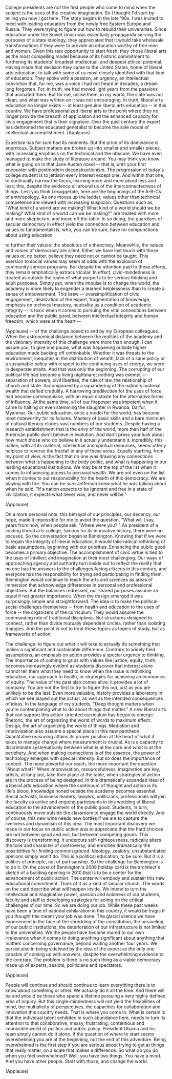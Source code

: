 
College presidents are not the first people who come to mind
when the subject is the uses of the creative imagination.
So I thought I&#39;d start by telling you how I got here.
The story begins in the late &#39;90s.
I was invited to meet with leading educators
from the newly free Eastern Europe and Russia.
They were trying to figure out how to rebuild their universities.
Since education under the Soviet Union
was essentially propaganda
serving the purposes of a state ideology,
they appreciated that it would take wholesale transformations
if they were to provide an education
worthy of free men and women.
Given this rare opportunity
to start fresh,
they chose liberal arts
as the most compelling model
because of its historic commitment
to furthering its students&#39; broadest intellectual,
and deepest ethical potential.
Having made that decision
they came to the United States,
home of liberal arts education,
to talk with some of us
most closely identified
with that kind of education.
They spoke with a passion, an urgency,
an intellectual conviction
that, for me, was a voice I had not heard in decades,
a dream long forgotten.
For, in truth, we had moved light years
from the passions that animated them.
But for me, unlike them,
in my world, the slate was not clean,
and what was written on it was not encouraging.
In truth, liberal arts education
no longer exists --
at least genuine liberal arts education -- in this country.
We have professionalized liberal arts to the point
where they no longer provide the breadth of application
and the enhanced capacity for civic engagement
that is their signature.
Over the past century
the expert has dethroned the educated generalist
to become the sole model
of intellectual accomplishment. 
(Applause)

Expertise has for sure had its moments.
But the price of its dominance is enormous.
Subject matters are broken up
into smaller and smaller pieces,
with increasing emphasis on the technical and the obscure.
We have even managed to make the study of literature arcane.
You may think you know what is going on
in that Jane Austen novel --
that is, until your first encounter
with postmodern deconstructionism.
The progression of today&#39;s college student
is to jettison every interest except one.
And within that one, to continually narrow the focus,
learning more and more about less and less;
this, despite the evidence all around us
of the interconnectedness of things.
Lest you think I exaggerate,
here are the beginnings of the A-B-Cs of anthropology.
As one moves up the ladder,
values other than technical competence
are viewed with increasing suspicion.
Questions such as,
&quot;What kind of a world are we making?
What kind of a world should we be making?
What kind of a world can we be making?&quot;
are treated with more and more skepticism,
and move off the table.
In so doing, the guardians of secular democracy
in effect yield the connection
between education and values
to fundamentalists,
who, you can be sure,
have no compunctions about using education

to further their values:
the absolutes of a theocracy.
Meanwhile, the values and voices of democracy are silent.
Either we have lost touch with those values
or, no better,
believe they need not
or cannot be taught.
This aversion to social values
may seem at odds with the explosion
of community service programs.
But despite the attention paid to these efforts,
they remain emphatically extracurricular.
In effect, civic-mindedness is treated
as outside the realm of what purports to be
serious thinking and adult purposes.
Simply put, when the impulse is to change the world,
the academy is more likely to engender
a learned helplessness
than to create a sense of empowerment.
This brew -- oversimplification of civic engagement,
idealization of the expert,
fragmentation of knowledge,
emphasis on technical mastery,
neutrality as a condition of academic integrity --
is toxic when it comes to pursuing the vital connections
between education and the public good,
between intellectual integrity
and human freedom,
which were at the heart --

(Applause)
 -- of the challenge posed to and by
my European colleagues.
When the astronomical distance
between the realities of the academy
and the visionary intensity of this challenge
were more than enough, I can assure you,
to give one pause,
what was happening outside higher education
made backing off unthinkable.
Whether it was threats to the environment,
inequities in the distribution of wealth,
lack of a sane policy or a sustainable policy
with respect to the continuing uses of energy,
we were in desperate straits.
And that was only the beginning.
The corrupting of our political life
had become a living nightmare;
nothing was exempt --
separation of powers, civil liberties,
the rule of law,
the relationship of church and state.
Accompanied by a squandering
of the nation&#39;s material wealth
that defied credulity.
A harrowing predilection for the uses of force
had become commonplace,
with an equal distaste
for the alternative forms of influence.
At the same time, all of our firepower was impotent
when it came to halting or even stemming
the slaughter in Rwanda, Darfur, Myanmar.
Our public education, once a model for the world,
has become most noteworthy
for its failures.
Mastery of basic skills and a bare minimum of cultural literacy
eludes vast numbers of our students.
Despite having a research establishment
that is the envy of the world,
more than half of the American public
don&#39;t believe in evolution.
And don&#39;t press your luck
about how much those who do believe in it
actually understand it.
Incredibly, this nation,
with all its material, intellectual and spiritual resources,
seems utterly helpless
to reverse the freefall in any of these areas.
Equally startling, from my point of view,
is the fact that no one
was drawing any connections
between what is happening to the body politic,
and what is happening in our leading educational institutions.
We may be at the top of the list
when it comes to influencing access to personal wealth.
We are not even on the list
when it comes to our responsibility
for the health of this democracy.
We are playing with fire.
You can be sure Jefferson knew
what he was talking about when he said,
&quot;If a nation expects to be ignorant and free
in a state of civilization,
it expects what never was,
and never will be.&quot;

(Applause)

On a more personal note,
this betrayal of our principles,
our decency, our hope,
made it impossible for me
to avoid the question,
&quot;What will I say, years from now,
when people ask, &#39;Where were you?&#39;&quot;
As president of a leading liberal arts college,
famous for its innovative history,
there were no excuses.
So the conversation began at Bennington.
Knowing that if we were to regain
the integrity of liberal education,
it would take radical rethinking
of basic assumptions,
beginning with our priorities.
Enhancing the public good becomes a primary objective.
The accomplishment of civic virtue
is tied to the uses of intellect and imagination
at their most challenging.
Our ways of approaching agency and authority
turn inside out to reflect the reality
that no one has the answers
to the challenges facing citizens in this century,
and everyone has the responsibility
for trying and participating in finding them.
Bennington would continue to teach the arts and sciences
as areas of immersion that acknowledge differences
in personal and professional objectives.
But the balances redressed,
our shared purposes assume an equal
if not greater importance.
When the design emerged it was surprisingly simple and straightforward.
The idea is to make the political-social challenges themselves --
from health and education
to the uses of force --
the organizers of the curriculum.
They would assume the commanding role of traditional disciplines.
But structures designed to connect, rather than divide
mutually dependent circles,
rather than isolating triangles.
And the point is not to treat these topics
as topics of study,
but as frameworks of action.

The challenge: to figure out what it will take
to actually do something
that makes a significant and sustainable difference.
Contrary to widely held assumptions,
an emphasis on action provides a special urgency to thinking.
The importance of coming to grips with values like justice,
equity, truth,
becomes increasingly evident
as students discover that interest alone
cannot tell them what they need to know
when the issue is rethinking education,
our approach to health,
or strategies for achieving
an economics of equity.
The value of the past also comes alive;
it provides a lot of company.
You are not the first to try to figure this out,
just as you are unlikely to be the last.
Even more valuable,
history provides a laboratory
in which we see played out
the actual, as well as the intended
consequences of ideas.
In the language of my students,
&quot;Deep thought matters
when you&#39;re contemplating what to do
about things that matter.&quot;
A new liberal arts that can support this
action-oriented curriculum
has begun to emerge.
Rhetoric, the art of organizing the world of words
to maximum effect.
Design, the art of organizing the world of things.
Mediation and improvisation
also assume a special place in this new pantheon.
Quantitative reasoning attains its proper position
at the heart of what it takes to manage change
where measurement is crucial.
As is a capacity to discriminate
systematically between what is at the core
and what is at the periphery.
And when making connections is of the essence,
the power of technology emerges with special intensity.
But so does the importance of content.
The more powerful our reach,
the more important the question &quot;About what?&quot;
When improvisation, resourcefulness, imagination are key,
artists, at long last,
take their place at the table,
when strategies of action are in the process of being designed.
In this dramatically expanded ideal
of a liberal arts education
where the continuum of thought and action is its life&#39;s blood,
knowledge honed outside the academy
becomes essential.
Social activists, business leaders,
lawyers, politicians, professionals
will join the faculty as active and ongoing participants
in this wedding of liberal education to the advancement of the public good.
Students, in turn, continuously move outside the classroom
to engage the world directly.
And of course, this new wine
needs new bottles
if we are to capture the liveliness and dynamism
of this idea.
The most important discovery we made
in our focus on public action
was to appreciate that the hard choices
are not between good and evil,
but between competing goods.
This discovery is transforming.
It undercuts self-righteousness,
radically alters the tone and character of controversy,
and enriches dramatically
the possibilities for finding common ground.
Ideology, zealotry,
unsubstantiated opinions simply won&#39;t do.
This is a political education, to be sure.
But it is a politics of principle,
not of partisanship.
So the challenge for Bennington is to do it.
On the cover of Bennington&#39;s 2008 holiday card
is the architect&#39;s sketch of a building
opening in 2010
that is to be a center for the advancement
of public action.
The center will embody and sustain this new educational commitment.
Think of it as a kind of secular church.
The words on the card describe what will happen inside.
We intend to turn the intellectual
and imaginative power, passion and boldness
of our students, faculty and staff
to developing strategies
for acting on the critical challenges of our time.
So we are doing our job.
While these past weeks have been a time
of national exhilaration in this country,
it would be tragic if you thought this meant
your job was done.
The glacial silence we have experienced
in the face of the shredding of the constitution,
the unraveling of our public institutions,
the deterioration of our infrastructure
is not limited to the universities.
We the people
have become inured to our own irrelevance
when it comes to doing anything significant
about anything that matters
concerning governance,
beyond waiting another four years.
We persist also
in being sidelined by the idea of the expert
as the only one capable of coming up with answers,
despite the overwhelming evidence to the contrary.
The problem is there is no such thing
as a viable democracy made up of experts,
zealots, politicians and spectators.

(Applause)

People will continue and should continue
to learn everything there is to know about something or other.
We actually do it all the time.
And there will be and should be
those who spend a lifetime
pursuing a very highly defined area of inquiry.
But this single-mindedness will not yield
the flexibilities of mind,
the multiplicity of perspectives,
the capacities for collaboration and innovation
this country needs.
That is where you come in.
What is certain is that the individual talent
exhibited in such abundance here,
needs to turn its attention
to that collaborative, messy, frustrating,
contentious and impossible world
of politics and public policy.
President Obama and his team
simply cannot do it alone.
If the question of where to start seems overwhelming
you are at the beginning, not the end of this adventure.
Being overwhelmed is the first step
if you are serious about trying to get at things that really matter,
on a scale that makes a difference.
So what do you do when you feel overwhelmed?
Well, you have two things.
You have a mind. And you have other people.
Start with those, and change the world.

(Applause)

